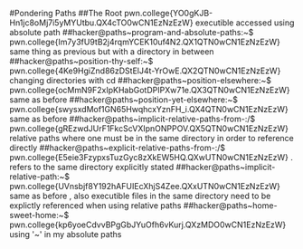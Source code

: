 #Pondering Paths
##The Root
pwn.college{YO0gKJB-Hn1jc8oMj7i5yMYUtbu.QX4cTO0wCN1EzNzEzW}
executible accessed using absolute path
##hacker@paths~program-and-absolute-paths:~$
pwn.college{Im7y3fU9tB2j4rqmYCEK10uf4N2.QX1QTN0wCN1EzNzEzW}
same thing as previous but with a directory in between
##hacker@paths~position-thy-self:~$ 
pwn.college{4Ke9HgiZnd86zDStElJ4t-YrOwE.QX2QTN0wCN1EzNzEzW}
changing directories with cd
##hacker@paths~position-elsewhere:~$ 
pwn.college{ocMmN9F2xIpKHabGotDPIPXw71e.QX3QTN0wCN1EzNzEzW}
same as before
##hacker@paths~position-yet-elsewhere:~$ 
pwn.college{swysxdMof1GN65HwqhcxYznFH_i.QX4QTN0wCN1EzNzEzW}
same as before
##hacker@paths~implicit-relative-paths-from-:/$ 
pwn.college{gREzwdJUrF1FkcScVXIpnONPPOV.QX5QTN0wCN1EzNzEzW}
relative paths where one must be in the same directory in order to reference directly
##hacker@paths~explicit-relative-paths-from-:/$ 
pwn.college{E5eie3FzypxsTuzGyc8zXkEW5HQ.QXwUTN0wCN1EzNzEzW}
. refers to the same directory explicitly stated
##hacker@paths~implicit-relative-path:~$ 
pwn.college{UVnsbjf8Y192hAFUIEcXhjS4Zee.QXxUTN0wCN1EzNzEzW}
same as before , also executible files in the same directory need to be explictly referenced when using relative paths
##hacker@paths~home-sweet-home:~$ 
pwn.college{kp6yoeCdvvBPgGbJYuOfh6vKurj.QXzMDO0wCN1EzNzEzW}
using '~' in my absolute paths


